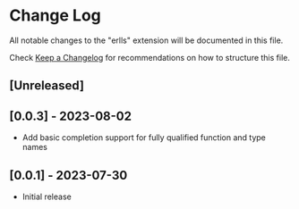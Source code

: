 # Change Log

All notable changes to the "erlls" extension will be documented in this file.

Check [Keep a Changelog](http://keepachangelog.com/) for recommendations on how to structure this file.

## [Unreleased]

## [0.0.3] - 2023-08-02

- Add basic completion support for fully qualified function and type names

## [0.0.1] - 2023-07-30

- Initial release
